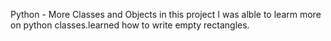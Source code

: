 Python - More Classes and Objects
in this project I was alble to learm more on python classes.learned how to write empty rectangles.
